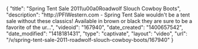 {
    "title": "Spring Tent Sale 2011\u00a0Roadwolf Slouch Cowboy Boots",
    "description": "http:\/\/PFIWestern.com - Spring Tent Sale wouldn't be a tent sale without these classics! Available in brown or black they are sure to be a favorite of the ur...",
    "videoid": "167940",
    "date_created": "1400657542",
    "date_modified": "1418181431",
    "type": "captivate",
    "layout": "video",
    "url": "\/v\/spring-tent-sale-2011-roadwolf-slouch-cowboy-boots\/167940"
}